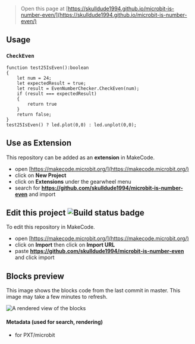 
> Open this page at [https://skulldude1994.github.io/microbit-is-number-even/](https://skulldude1994.github.io/microbit-is-number-even/)

## Usage

### ``CheckEven``

```blocks
function test25IsEven():boolean
{
    let num = 24;
    let expectedResult = true;
    let result = EvenNumberChecker.CheckEven(num);
    if (result === expectedResult)
    {
        return true
    }
    return false;
}
test25IsEven() ? led.plot(0,0) : led.unplot(0,0);
```


## Use as Extension

This repository can be added as an **extension** in MakeCode.

* open [https://makecode.microbit.org/](https://makecode.microbit.org/)
* click on **New Project**
* click on **Extensions** under the gearwheel menu
* search for **https://github.com/skulldude1994/microbit-is-number-even** and import

## Edit this project ![Build status badge](https://github.com/skulldude1994/microbit-is-number-even/workflows/MakeCode/badge.svg)

To edit this repository in MakeCode.

* open [https://makecode.microbit.org/](https://makecode.microbit.org/)
* click on **Import** then click on **Import URL**
* paste **https://github.com/skulldude1994/microbit-is-number-even** and click import

## Blocks preview

This image shows the blocks code from the last commit in master.
This image may take a few minutes to refresh.

![A rendered view of the blocks](https://github.com/skulldude1994/microbit-is-number-even/raw/master/.github/makecode/blocks.png)

#### Metadata (used for search, rendering)

* for PXT/microbit
<script src="https://makecode.com/gh-pages-embed.js"></script><script>makeCodeRender("{{ site.makecode.home_url }}", "{{ site.github.owner_name }}/{{ site.github.repository_name }}");</script>
